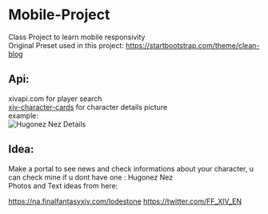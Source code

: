 # Mobile-Project

Class Project to learn mobile responsivity    
Original Preset used in this project: <https://startbootstrap.com/theme/clean-blog>

## Api:    
xivapi.com for player search    
[xiv-character-cards](https://xiv-character-cards.drakon.cloud/characters/id/) for character details picture    
example:    
![Hugonez Nez Details](https://github.com/Hugonez/Mobile-Project/assets/114820146/f3e9798a-10d7-48ad-b51d-3d69bd425787)


## Idea:    
Make a portal to see news and check informations about your character, u can check mine if u dont have one : Hugonez Nez    
Photos and Text ideas from here:

<https://na.finalfantasyxiv.com/lodestone>
<https://twitter.com/FF_XIV_EN>
